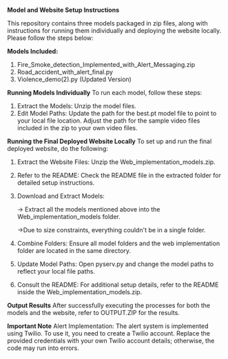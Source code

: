 **Model and Website Setup Instructions**

This repository contains three models packaged in zip files, along with instructions for running them individually and deploying the website locally. Please follow the steps below:

**Models Included:**
1. Fire_Smoke_detection_Implemented_with_Alert_Messaging.zip
2. Road_accident_with_alert_final.py
3. Violence_demo(2).py (Updated Version)


**Running Models Individually**
To run each model, follow these steps:

1. Extract the Models: Unzip the model files.
2. Edit Model Paths:
Update the path for the best.pt model file to point to your local file location.
Adjust the path for the sample video files included in the zip to your own video files.


**Running the Final Deployed Website Locally**
To set up and run the final deployed website, do the following:

1. Extract the Website Files: Unzip the Web_implementation_models.zip.
2. Refer to the README: Check the README file in the extracted folder for detailed setup instructions.
3. Download and Extract Models:
   
   -> Extract all the models mentioned above into the Web_implementation_models folder.
   
   ->Due to size constraints, everything couldn't be in a single folder.
   
5. Combine Folders: Ensure all model folders and the web implementation folder are located in the same directory.
6. Update Model Paths: Open pyserv.py and change the model paths to reflect your local file paths.
7. Consult the README: For additional setup details, refer to the README inside the Web_implementation_models.zip.

   
**Output Results**
After successfully executing the processes for both the models and the website, refer to OUTPUT.ZIP for the results.

**Important Note**
Alert Implementation: The alert system is implemented using Twilio. To use it, you need to create a Twilio account.
Replace the provided credentials with your own Twilio account details; otherwise, the code may run into errors.
